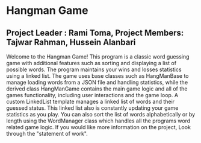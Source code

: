 # Hangman Game

## Project Leader : Rami Toma, Project Members: Tajwar Rahman, Hussein Alanbari

Welcome to the Hangman Game! This program is a classic word guessing game with additional features such as sorting and displaying a list of possible words. The program maintains your wins and losses statistics using a linked list. The game uses base classes such as HangManBase to manage loading words from a JSON file and handling statistics, while the derived class HangManGame contains the main game logic and all of the games functionality, including user interactions and the game loop. A custom LinkedList template manages a linked list of words and their guessed status. This linked list also is constantly updating your game statistics as you play. You can also sort the list of words alphabetically or by length using the WordManager class which handles all the programs word related game logic. If you would like more information on the project, Look through the "statement of work".
